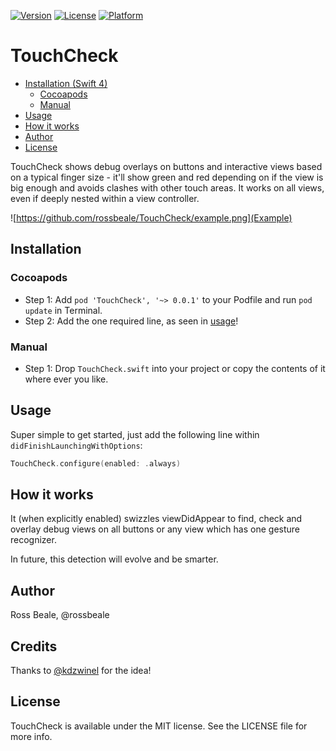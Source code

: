 [![Version](https://img.shields.io/cocoapods/v/TouchCheck.svg?style=flat)](http://cocoapods.org/pods/TouchCheck)
[![License](https://img.shields.io/cocoapods/l/TouchCheck.svg?style=flat)](http://cocoapods.org/pods/TouchCheck)
[![Platform](https://img.shields.io/cocoapods/p/TouchCheck.svg?style=flat)](http://cocoapods.org/pods/TouchCheck)

# TouchCheck

- [Installation (Swift 4)](#installation-swift-4)
    - [Cocoapods](#cocoapods)
    - [Manual](#manual)
- [Usage](#usage)
- [How it works](#how-it-works)
- [Author](#author)
- [License](#license)

TouchCheck shows debug overlays on buttons and interactive views based on a typical finger size - it'll show green and red depending on if the view is big enough and avoids clashes with other touch areas.  It works on all views, even if deeply nested within a view controller.

![https://github.com/rossbeale/TouchCheck/example.png](Example)

## Installation

### Cocoapods

- Step 1: Add `pod 'TouchCheck', '~> 0.0.1'` to your Podfile and run `pod update` in Terminal.
- Step 2: Add the one required line, as seen in [usage](#usage)!

### Manual

- Step 1: Drop `TouchCheck.swift` into your project or copy the contents of it where ever you like.

## Usage

Super simple to get started, just add the following line within `didFinishLaunchingWithOptions`:

```swift
TouchCheck.configure(enabled: .always)
```

## How it works

It (when explicitly enabled) swizzles viewDidAppear to find, check and overlay debug views on all buttons or any view which has one gesture recognizer.

In future, this detection will evolve and be smarter.

## Author

Ross Beale, @rossbeale

## Credits

Thanks to [@kdzwinel](https://twitter.com/kdzwinel/status/986541370331541505) for the idea!

## License

TouchCheck is available under the MIT license. See the LICENSE file for more info.